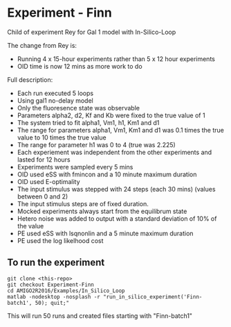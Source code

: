 # Experiment - Finn

Child of experiment Rey for Gal 1 model with In-Silico-Loop

The change from Rey is:
* Running 4 x 15-hour experiments rather than 5 x 12 hour experiments
* OID time is now 12 mins as more work to do

Full description:
* Each	run	executed	5	loops
* Using	gal1	no-delay	model
* Only	the	fluoresence	state	was	observable
* Parameters	alpha2,	d2,	Kf	and	Kb	were	fixed	to	the	true	value	of	1
* The	system	tried	to	fit	alpha1,	Vm1,	h1,	Km1	and	d1
* The	range	for	parameters	alpha1,	Vm1,	Km1	and	d1	was	0.1	times	the	true	value	to	10	times	the	true	value
* The	range	for	parameter	h1	was	0	to	4	(true	was	2.225)
* Each	experiement	was	independent	from	the	other	experiments	and	lasted	for	12	hours
* Experiments	were	sampled	every	5	mins
* OID	used	eSS	with	fmincon	and	a	10	minute	maximum	duration
* OID	used	E-optimality
* The	input	stimulus was	stepped	with	24	steps	(each 30 mins) (values	between	0	and	2)
* The input stimulus steps are of fixed duration.
* Mocked	experiments	always	start	from	the	equilibrum	state
* Hetero	noise	was	added	to	output	with	a	standard	deviation	of	10%	of	the	value
* PE	used	eSS	with	lsqnonlin	and	a	5	minute	maximum	duration
* PE	used	the	log	likelhood	cost

## To run the experiment

```
git clone <this-repo>
git checkout Experiment-Finn
cd AMIGO2R2016/Examples/In_Silico_Loop
matlab -nodesktop -nosplash -r "run_in_silico_experiment('Finn-batch1', 50); quit;"
```

This will run 50 runs and created files starting with "Finn-batch1"

